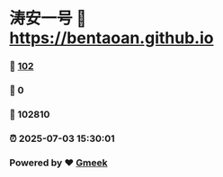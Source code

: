 # 涛安一号 :link: https://bentaoan.github.io 
### :page_facing_up: [102](https://bentaoan.github.io/tag.html) 
### :speech_balloon: 0 
### :hibiscus: 102810 
### :alarm_clock: 2025-07-03 15:30:01 
### Powered by :heart: [Gmeek](https://github.com/Meekdai/Gmeek)
